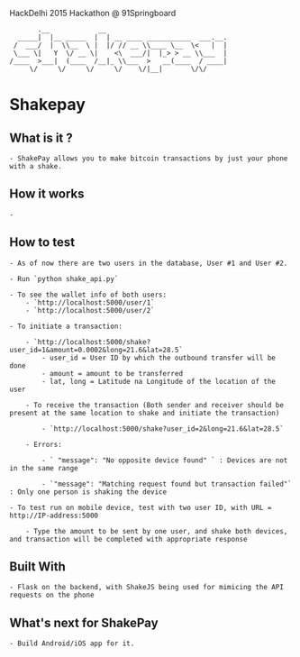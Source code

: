 HackDelhi 2015 Hackathon @ 91Springboard

	       .__            __                              
	  _____|  |__ _____  |  | __ ____ ___________  ___.__.
	 /  ___/  |  \\__  \ |  |/ // __ \\____ \__  \<   |  |
	 \___ \|   Y  \/ __ \|    <\  ___/|  |_> > __ \\___  |
	/____  >___|  (____  /__|_ \\___  >   __(____  / ____|
	     \/     \/     \/     \/    \/|__|       \/\/     


# Shakepay


## What is it ?
	- ShakePay allows you to make bitcoin transactions by just your phone with a shake. 		

## How it works
	- 

## How to test

	- As of now there are two users in the database, User #1 and User #2.

	- Run `python shake_api.py`

	- To see the wallet info of both users:
		- `http://localhost:5000/user/1`
		- `http://localhost:5000/user/2`

	- To initiate a transaction:

		- `http://localhost:5000/shake?user_id=1&amount=0.0002&long=21.6&lat=28.5`
			- user_id = User ID by which the outbound transfer will be done
			- amount = amount to be transferred
			- lat, long = Latitude na Longitude of the location of the user

		- To receive the transaction (Both sender and receiver should be present at the same location to shake and initiate the transaction)

			- `http://localhost:5000/shake?user_id=2&long=21.6&lat=28.5`

		- Errors: 

			- ` "message": "No opposite device found" ` : Devices are not in the same range

			- `"message": "Matching request found but transaction failed"` : Only one person is shaking the device

	- To test run on mobile device, test with two user ID, with URL = http://IP-address:5000

		- Type the amount to be sent by one user, and shake both devices, and transaction will be completed with appropriate response

## Built With
	- Flask on the backend, with ShakeJS being used for mimicing the API requests on the phone

## What's next for ShakePay
	- Build Android/iOS app for it.